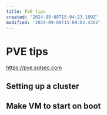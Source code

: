 ```yaml
---
title: PVE tips
created: '2024-09-08T15:04:23.199Z'
modified: '2024-09-08T15:09:02.436Z'
---
```


# PVE tips

https://pve.sqlsec.com

## Setting up a cluster

## Make VM to start on boot


